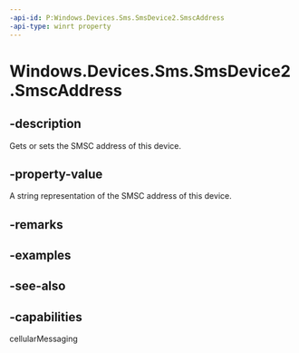 ----api-id: P:Windows.Devices.Sms.SmsDevice2.SmscAddress
-api-type: winrt property
---<!-- Property syntaxpublic string SmscAddress { get;  set; }--># Windows.Devices.Sms.SmsDevice2.SmscAddress## -descriptionGets or sets the SMSC address of this device.## -property-valueA string representation of the SMSC address of this device.## -remarks## -examples## -see-also## -capabilitiescellularMessaging